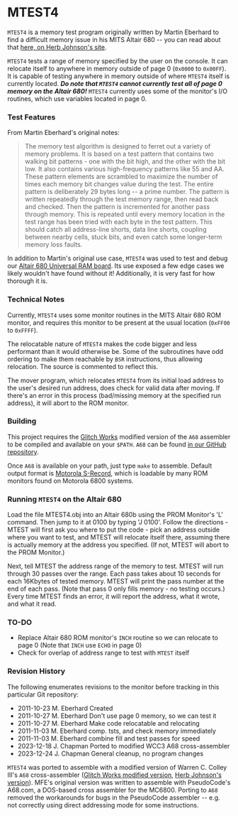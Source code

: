 # MTEST4

`MTEST4` is a memory test program originally written by Martin Eberhard to find a difficult memory issue in his MITS Altair 680 -- you can read about that [here, on Herb Johnson's site](https://www.retrotechnology.com/restore/altair680.html). 

`MTEST4` tests a range of memory specified by the user on the console. It can relocate itself to anywhere in memory outside of page 0 (`0x0000` to `0x00FF`). It is capable of testing anywhere in memory outside of where `MTEST4` itself is currently located. ***Do note that `MTEST4` cannot currently test all of page 0 memory on the Altair 680!*** `MTEST4` currently uses some of the monitor's I/O routines, which use variables located in page 0.

### Test Features

From Martin Eberhard's original notes:

> The memory test algorithm is designed to ferret out a variety of memory problems. It is based on a test pattern that contains two walking bit patterns - one with the bit high, and the other with the bit low. It also contains various high-frequency patterns like 55 and AA. These pattern elements are scrambled to maximize the number of times each memory bit changes value during the test. The entire pattern is deliberately 29 bytes  long -- a prime number. The pattern is written repeatedly  through the test memory range, then read back and checked. Then the pattern is incremented for another pass through memory. This is repeated until every memory location in the test range has been tried with each byte in the test pattern. This should catch all address-line shorts, data line shorts, coupling between nearby cells, stuck bits, and even catch some longer-term memory loss faults.

In addition to Martin's original use case, `MTEST4` was used to test and debug our [Altair 680 Universal RAM board](https://www.tindie.com/products/glitchwrks/glitch-works-altair-680-universal-64k-ram-board/). Its use exposed a few edge cases we likely wouldn't have found without it! Additionally, it is very fast for how thorough it is. 

### Technical Notes

Currently, `MTEST4` uses some monitor routines in the MITS Altair 680 ROM monitor, and requires this monitor to be present at the usual location (`0xFF00` to `0xFFFF`).

The relocatable nature of `MTEST4` makes the code bigger and less performant than it would otherwise be. Some of the subroutines have odd ordering to make them reachable by `BSR` instructions, thus allowing relocation. The source is commented to reflect this.

The mover program, which relocates `MTEST4` from its initial load address to the user's desired run address, does check for valid data after moving. If there's an error in this process (bad/missing memory at the specified run address), it will abort to the ROM monitor.

### Building

This project requires the [Glitch Works](http://www.glitchwrks.com/) modified version of the `A68` assembler to be compiled and available on your `$PATH`. `A68` can be found [in our GitHub repository](https://github.com/glitchwrks/a68/).

Once `A68` is available on your path, just type `make` to assemble. Default output format is [Motorola S-Record](https://en.wikipedia.org/wiki/SREC_(file_format)), which is loadable by many ROM monitors found on Motorola 6800 systems.

### Running `MTEST4` on the Altair 680

Load the file MTEST4.obj into an Altair 680b using the PROM Monitor's 'L' command. Then jump to it at 0100 by typing 'J 0100'. Follow the directions - MTEST will first ask you where to put the code - pick an address outside where you want to test, and MTEST will relocate itself there, assuming there is actually memory at the address you specified. (If not, MTEST will abort to the PROM Monitor.)

Next, tell MTEST the address range of the memory to test. MTEST will run through 30 passes over the range. Each pass takes about 10 seconds for each 16Kbytes of tested memory. MTEST will print the pass number at the end of each pass. (Note that pass 0 only fills memory - no testing occurs.) Every time MTEST finds an error, it will report the address, what it wrote, and what it read.

### TO-DO

 * Replace Altair 680 ROM monitor's `INCH` routine so we can relocate to page 0 (Note that `INCH` use `ECHO` in page 0)
 * Check for overlap of address range to test with `MTEST` itself

### Revision History

The following enumerates revisions to the monitor before tracking in this particular Git repository:

 * 2011-10-23 M. Eberhard  Created
 * 2011-10-27 M. Eberhard  Don't use page 0 memory, so we can test it
 * 2011-10-27 M. Eberhard  Make code relocatable and relocating
 * 2011-11-03 M. Eberhard  comp. tsts, and check memory immediately
 * 2011-11-03 M. Eberhard  combine fill and test passes for speed
 * 2023-12-18 J. Chapman   Ported to modified WCC3 A68 cross-assembler
 * 2023-12-24 J. Chapman   General cleanup, no program changes

`MTEST4` was ported to assemble with a modified version of Warren C. Colley III's `A68` cross-assembler ([Glitch Works modified version](https://github.com/glitchwrks/a68/), [Herb Johnson's version](https://www.retrotechnology.com/restore/a68.html)). MFE's original version was written to assemble with PseudoCode's A68.com, a DOS-based cross assembler for the MC6800. Porting to `A68` removed the workarounds for bugs in the PseudoCode assembler -- e.g. not correctly using direct addressing mode for some instructions.
